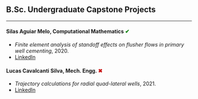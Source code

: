 ## B.Sc. Undergraduate Capstone Projects
---

#### Silas Aguiar Melo, Computational Mathematics <span style="color:green"> &#10004; </span>
- *Finite element analysis of standoff effects on flusher flows in primary well cementing*, 2020.
- [LinkedIn](https://www.linkedin.com/in/silas-melo-746a4815a/)

#### Lucas Cavalcanti Silva, Mech. Engg. <span style="color:rgb(200,0,0);"> &#10006; </span>
- *Trajectory calculations for radial quad-lateral wells*, 2021.
- [LinkedIn](https://www.linkedin.com/in/lucas-cavalcanti-silva-754052134/)
